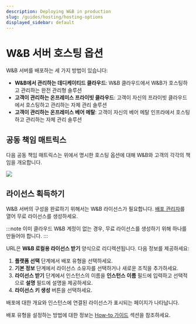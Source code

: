 ```yaml
---
description: Deploying W&B in production
slug: /guides/hosting/hosting-options
displayed_sidebar: default
---
```


# W&B 서버 호스팅 옵션

W&B 서버를 배포하는 세 가지 방법이 있습니다:

- **W&B에서 관리하는 데디케이티드 클라우드**: W&B 클라우드에서 W&B가 호스팅하고 관리하는 완전 관리형 솔루션
- **고객이 관리하는 온프레미스 프라이빗 클라우드**: 고객이 자신의 프라이빗 클라우드에서 호스팅하고 관리하는 자체 관리 솔루션
- **고객이 관리하는 온프레미스 베어 메탈**: 고객이 자신의 베어 메탈 인프라에서 호스팅하고 관리하는 자체 관리 솔루션

## 공동 책임 매트릭스

다음 공동 책임 매트릭스는 위에서 명시한 호스팅 옵션에 대해 W&B와 고객의 각각의 책임을 개요합니다.

![](/images/hosting/shared_responsibility_matrix.png)

## 라이선스 획득하기

W&B 서버의 구성을 완료하기 위해서는 W&B 라이선스가 필요합니다. [배포 관리자](https://deploy.wandb.ai/deploy)를 열어 무료 라이선스를 생성하세요.

:::note
이미 클라우드 W&B 계정이 없는 경우, 무료 라이선스를 생성하기 위해 하나를 만들어야 합니다.
:::

URL은 **W&B 로컬용 라이선스 받기** 양식으로 리디렉션됩니다. 다음 정보를 제공하세요:

1. **플랫폼 선택** 단계에서 배포 유형을 선택하세요.
2. **기본 정보** 단계에서 라이선스 소유자를 선택하거나 새로운 조직을 추가하세요.
3. **라이선스 받기** 단계에서 인스턴스의 이름을 **인스턴스 이름** 필드에 입력하고 선택적으로 **설명** 필드에 설명을 제공하세요.
4. **라이선스 키 생성** 버튼을 선택하세요.

배포에 대한 개요와 인스턴스에 연결된 라이선스가 표시되는 페이지가 나타납니다.

배포 유형을 설정하는 방법에 대한 정보는 [How-to 가이드](../how-to-guides/intro.md) 섹션을 참조하세요.